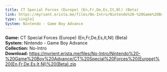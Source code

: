 ```yaml
---
title: CT Special Forces (Europe) (En,Fr,De,Es,It,Nl) (Beta)
link: https://myrient.erista.me/files/No-Intro/Nintendo%20-%20Game%20Boy%20Advance/CT%20Special%20Forces%20(Europe)%20(En,Fr,De,Es,It,Nl)%20(Beta).zip
type: single1
System: Nintendo - Game Boy Advance
---
```

<b>Game:</b> CT Special Forces (Europe) (En,Fr,De,Es,It,Nl) (Beta)<br>
<b>System:</b> Nintendo - Game Boy Advance<br>
<b>Collection:</b> No-Intro<br>
<b>Download:</b> https://myrient.erista.me/files/No-Intro/Nintendo%20-%20Game%20Boy%20Advance/CT%20Special%20Forces%20(Europe)%20(En,Fr,De,Es,It,Nl)%20(Beta).zip